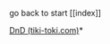go back to start [[index]]

[DnD (tiki-toki.com)](https://www.tiki-toki.com/timeline/entry/2047052/DnD/)*